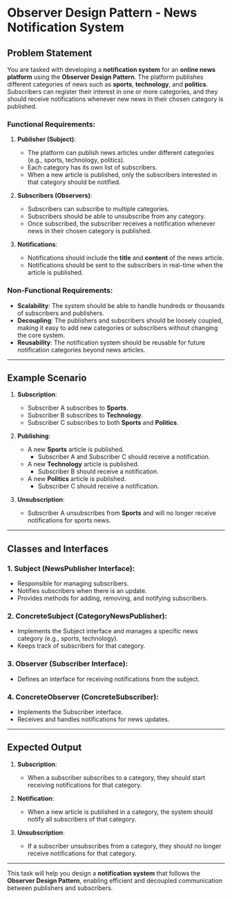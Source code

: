 # Observer Design Pattern - News Notification System

## Problem Statement

You are tasked with developing a **notification system** for an **online news platform** using the **Observer Design Pattern**. The platform publishes different categories of news such as **sports**, **technology**, and **politics**. Subscribers can register their interest in one or more categories, and they should receive notifications whenever new news in their chosen category is published.

### Functional Requirements:

1. **Publisher (Subject)**:
    - The platform can publish news articles under different categories (e.g., sports, technology, politics).
    - Each category has its own list of subscribers.
    - When a new article is published, only the subscribers interested in that category should be notified.
  
2. **Subscribers (Observers)**:
    - Subscribers can subscribe to multiple categories.
    - Subscribers should be able to unsubscribe from any category.
    - Once subscribed, the subscriber receives a notification whenever news in their chosen category is published.
  
3. **Notifications**:
    - Notifications should include the **title** and **content** of the news article.
    - Notifications should be sent to the subscribers in real-time when the article is published.

### Non-Functional Requirements:

- **Scalability**: The system should be able to handle hundreds or thousands of subscribers and publishers.
- **Decoupling**: The publishers and subscribers should be loosely coupled, making it easy to add new categories or subscribers without changing the core system.
- **Reusability**: The notification system should be reusable for future notification categories beyond news articles.

---

## Example Scenario

1. **Subscription**:
    - Subscriber A subscribes to **Sports**.
    - Subscriber B subscribes to **Technology**.
    - Subscriber C subscribes to both **Sports** and **Politics**.

2. **Publishing**:
    - A new **Sports** article is published.
        - Subscriber A and Subscriber C should receive a notification.
    - A new **Technology** article is published.
        - Subscriber B should receive a notification.
    - A new **Politics** article is published.
        - Subscriber C should receive a notification.

3. **Unsubscription**:
    - Subscriber A unsubscribes from **Sports** and will no longer receive notifications for sports news.

---

## Classes and Interfaces

### 1. **Subject (NewsPublisher Interface)**:
   - Responsible for managing subscribers.
   - Notifies subscribers when there is an update.
   - Provides methods for adding, removing, and notifying subscribers.

### 2. **ConcreteSubject (CategoryNewsPublisher)**:
   - Implements the Subject interface and manages a specific news category (e.g., sports, technology).
   - Keeps track of subscribers for that category.

### 3. **Observer (Subscriber Interface)**:
   - Defines an interface for receiving notifications from the subject.

### 4. **ConcreteObserver (ConcreteSubscriber)**:
   - Implements the Subscriber interface.
   - Receives and handles notifications for news updates.

---

## Expected Output

1. **Subscription**:
    - When a subscriber subscribes to a category, they should start receiving notifications for that category.

2. **Notification**:
    - When a new article is published in a category, the system should notify all subscribers of that category.
  
3. **Unsubscription**:
    - If a subscriber unsubscribes from a category, they should no longer receive notifications for that category.

---

This task will help you design a **notification system** that follows the **Observer Design Pattern**, enabling efficient and decoupled communication between publishers and subscribers.
